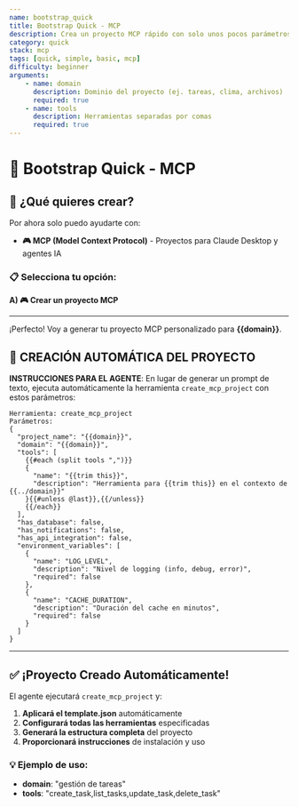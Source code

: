```yaml
---
name: bootstrap_quick
title: Bootstrap Quick - MCP
description: Crea un proyecto MCP rápido con solo unos pocos parámetros
category: quick
stack: mcp
tags: [quick, simple, basic, mcp]
difficulty: beginner
arguments:
    - name: domain
      description: Dominio del proyecto (ej. tareas, clima, archivos)
      required: true
    - name: tools
      description: Herramientas separadas por comas
      required: true
---
```


# 🚀 Bootstrap Quick - MCP

## 🎯 ¿Qué quieres crear?

Por ahora solo puedo ayudarte con:

-   **🎮 MCP (Model Context Protocol)** - Proyectos para Claude Desktop y agentes IA

### 📋 Selecciona tu opción:

**A) 🎮 Crear un proyecto MCP**

---

¡Perfecto! Voy a generar tu proyecto MCP personalizado para **{{domain}}**.

## 🚀 **CREACIÓN AUTOMÁTICA DEL PROYECTO**

**INSTRUCCIONES PARA EL AGENTE**: En lugar de generar un prompt de texto, ejecuta automáticamente la herramienta `create_mcp_project` con estos parámetros:

```
Herramienta: create_mcp_project
Parámetros:
{
  "project_name": "{{domain}}",
  "domain": "{{domain}}",
  "tools": [
    {{#each (split tools ",")}}
    {
      "name": "{{trim this}}",
      "description": "Herramienta para {{trim this}} en el contexto de {{../domain}}"
    }{{#unless @last}},{{/unless}}
    {{/each}}
  ],
  "has_database": false,
  "has_notifications": false,
  "has_api_integration": false,
  "environment_variables": [
    {
      "name": "LOG_LEVEL",
      "description": "Nivel de logging (info, debug, error)",
      "required": false
    },
    {
      "name": "CACHE_DURATION",
      "description": "Duración del cache en minutos",
      "required": false
    }
  ]
}
```

---

## ✅ ¡Proyecto Creado Automáticamente!

El agente ejecutará `create_mcp_project` y:

1. **Aplicará el template.json** automáticamente
2. **Configurará todas las herramientas** especificadas
3. **Generará la estructura completa** del proyecto
4. **Proporcionará instrucciones** de instalación y uso

### 💡 Ejemplo de uso:

-   **domain**: "gestión de tareas"
-   **tools**: "create_task,list_tasks,update_task,delete_task"
